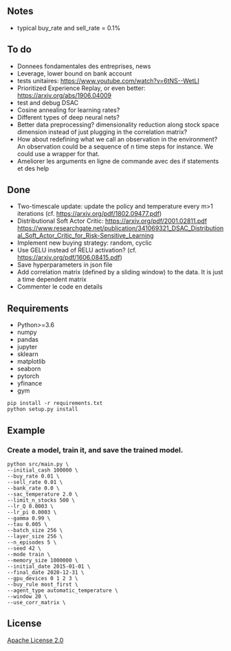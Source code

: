 ## Notes

* typical buy_rate and sell_rate = 0.1%
## To do

* Donnees fondamentales des entreprises, news
* Leverage, lower bound on bank account
* tests unitaires: https://www.youtube.com/watch?v=6tNS--WetLI
* Prioritized Experience Replay, or even better: https://arxiv.org/abs/1906.04009
* test and debug DSAC
* Cosine annealing for learning rates?
* Different types of deep neural nets?
* Better data preprocessing? dimensionality reduction along stock space dimension instead of just plugging in the correlation matrix?
* How about redefining what we call an observation in the environment? An observation could be a sequence of n time steps for instance. We could use a wrapper for that.
* Ameliorer les arguments en ligne de commande avec des if statements et des help
## Done

* Two-timescale update: update the policy and temperature every m>1 iterations (cf. https://arxiv.org/pdf/1802.09477.pdf)
* Distributional Soft Actor Critic: https://arxiv.org/pdf/2001.02811.pdf
                                    https://www.researchgate.net/publication/341069321_DSAC_Distributional_Soft_Actor_Critic_for_Risk-Sensitive_Learning
* Implement new buying strategy: random, cyclic
* Use GELU instead of RELU activation? (cf. https://arxiv.org/pdf/1606.08415.pdf)
* Save hyperparameters in json file
* Add correlation matrix (defined by a sliding window) to the data. It is just a time dependent matrix
* Commenter le code en details

## Requirements

* Python>=3.6
* numpy
* pandas
* jupyter
* sklearn
* matplotlib
* seaborn
* pytorch
* yfinance
* gym

```shell
pip install -r requirements.txt
python setup.py install
```
 ## Example 
 ### __Create a model__, train it, and save the trained model.

```shell
python src/main.py \
--initial_cash 100000 \
--buy_rate 0.01 \
--sell_rate 0.01 \
--bank_rate 0.0 \
--sac_temperature 2.0 \
--limit_n_stocks 500 \
--lr_Q 0.0003 \
--lr_pi 0.0003 \
--gamma 0.99 \
--tau 0.005 \
--batch_size 256 \
--layer_size 256 \
--n_episodes 5 \
--seed 42 \
--mode train \
--memory_size 1000000 \
--initial_date 2015-01-01 \
--final_date 2020-12-31 \
--gpu_devices 0 1 2 3 \
--buy_rule most_first \
--agent_type automatic_temperature \
--window 20 \
--use_corr_matrix \
```
## License
[Apache License 2.0](https://github.com/MatthieuSarkis/stock/blob/master/LICENSE)
